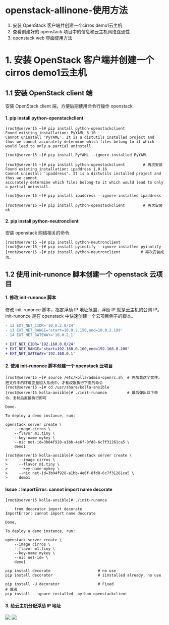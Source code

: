 # openstack-allinone-使用方法

1. 安装 OpenStack 客户端并创建一个cirros demo1云主机
2. 查看创建好的 openstack 项目中的信息和云主机网络连通性
3. openstack web 界面使用方法



# 1. 安装 OpenStack 客户端并创建一个cirros demo1云主机
## 1.1 安装 OpenStack client 端
安装 OpenStack client 端，方便后期使用命令行操作 openstack

#### 1. pip install python-openstackclient
```
[root@server15 ~]# pip install python-openstackclient 
Found existing installation: PyYAML 3.10
Cannot uninstall 'PyYAML'. It is a distutils installed project and thus we cannot accurately determine which files belong to it which would lead to only a partial uninstall.

[root@server15 ~]# pip install PyYAML --ignore-installed PyYAML

[root@server15 ~]# pip install python-openstackclient        # 再次安装
Found existing installation: ipaddress 1.0.16
Cannot uninstall 'ipaddress'. It is a distutils installed project and thus we cannot
accurately determine which files belong to it which would lead to only a partial uninstall. 

[root@server15 ~]# pip install ipaddress --ignore-installed ipaddress 

[root@server15 ~]# pip install python-openstackclient        # 再次安装 ok
```
#### 2. pip install python-neutronclient
安装 openstack 网络相关的命令
```
[root@server15 ~]# pip install python-neutronclient 
[root@server15 ~]# pip install pyinotify --ignore-installed pyinotify 
[root@server15 ~]# pip install python-neutronclient         # 再次安装成功。
```
## 1.2 使用 init-runonce 脚本创建一个 openstack 云项目
#### 1. 修改 init-runonce 脚本
修改 init-runonce 脚本，指定浮劢 IP 地址范围，浮劢 IP 就是云主机的公网 IP。init-runonce 是在 openstack 中快速创建一个云项目例子的脚本。

```diff
- 12 EXT_NET_CIDR='10.0.2.0/24'
- 13 EXT_NET_RANGE='start=10.0.2.150,end=10.0.2.199' 
- 14 EXT_NET_GATEWAY='10.0.2.1'
 
+ EXT_NET_CIDR='192.168.0.0/24' 
+ EXT_NET_RANGE='start=192.168.0.100,end=192.168.0.200' 
+ EXT_NET_GATEWAY='192.168.0.1'
```
#### 2. 使用 init-runonce 脚本创建一个 openstack 云项目
```
[root@server15 ~]# source /etc/kolla/admin-openrc.sh  # 先加载这个文件，把文件中的环境变量加入系统中，才有权限执行下面的命令
[root@server15 ~]# cd /usr/share/kolla-ansible 
[root@server15 kolla-ansible]# ./init-runonce         # 最后弹出以下命令，复制后直接执行即可

Done.

To deploy a demo instance, run:

openstack server create \
    --image cirros \
    --flavor m1.tiny \
    --key-name mykey \
    --nic net-id=3b04f928-a1bb-4e6f-8fd8-6c7f31261ca5 \
    demo1

[root@server15 kolla-ansible]# openstack server create \   
>     --image cirros \
>     --flavor m1.tiny \
>     --key-name mykey \
>     --nic net-id=3b04f928-a1bb-4e6f-8fd8-6c7f31261ca5 \
>     demo1
```
#### Issue：ImportError: cannot import name decorate
```
[root@server15 kolla-ansible]# ./init-runonce

    from decorator import decorate
ImportError: cannot import name decorate

Done.

To deploy a demo instance, run:

openstack server create \
    --image cirros \
    --flavor m1.tiny \
    --key-name mykey \
    --nic net-id= \
    demo1
```
```
pip install decorate                     # no use
pip install decorator                    # iinstalled already, no use
             
pip install -U decorator                 # Fixed 
# 或者
pip install --ignore-installed  python-openstackclient 
```
#### 3. 给云主机分配浮劢 IP 地址

![](https://i.loli.net/2019/03/24/5c97800b81617.png)
![](https://i.loli.net/2019/03/24/5c97802ed0a95.png)



















